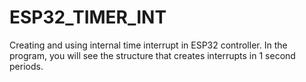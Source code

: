 # ESP32_TIMER_INT
 Creating and using internal time interrupt in ESP32 controller.  In the program, you will see the structure that creates interrupts in 1 second periods.
